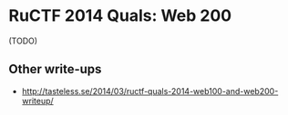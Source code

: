 # RuCTF 2014 Quals: Web 200

(TODO)

## Other write-ups

* <http://tasteless.se/2014/03/ructf-quals-2014-web100-and-web200-writeup/>
